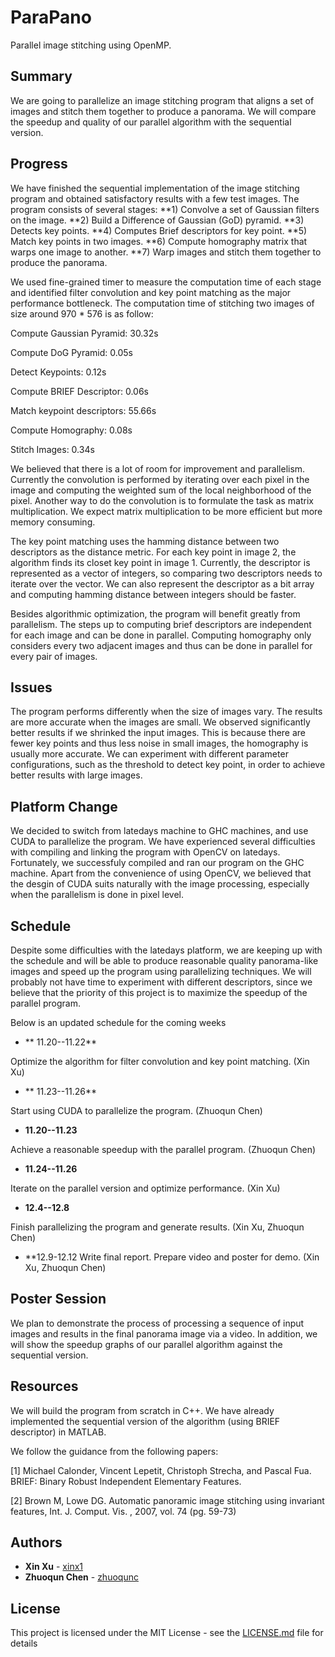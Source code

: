 # ParaPano

Parallel image stitching using OpenMP.

## Summary

We are going to parallelize an image stitching program that aligns a set of images and stitch them together to
produce a panorama. We will compare the speedup and quality of our parallel algorithm with the sequential version.

## Progress

We have finished the sequential implementation of the image stitching program and obtained satisfactory results with
a few test images. The program consists of several stages:
**1) Convolve a set of Gaussian filters on the image.
**2) Build a Difference of Gaussian (GoD) pyramid.
**3) Detects key points.
**4) Computes Brief descriptors for key point.
**5) Match key points in two images.
**6) Compute homography matrix that warps one image to another.
**7) Warp images and stitch them together to produce the panorama.

We used fine-grained timer to measure the computation time of each stage and identified filter convolution
and key point matching as the major performance bottleneck. The computation time of stitching two images
of size around 970 * 576 is as follow:

Compute Gaussian Pyramid: 30.32s

Compute DoG Pyramid: 0.05s

Detect Keypoints: 0.12s

Compute BRIEF Descriptor: 0.06s

Match keypoint descriptors: 55.66s

Compute Homography: 0.08s

Stitch Images: 0.34s


We believed that there is a lot of room for improvement and parallelism.
Currently the convolution is performed by iterating over each pixel in the image and computing
the weighted sum of the local neighborhood of the pixel.
Another way to do the convolution is to formulate the task as matrix multiplication.
We expect matrix multiplication to be more efficient but more memory consuming.

The key point matching uses the hamming distance between two descriptors as the distance metric. For each key point in
image 2, the algorithm finds its closet key point in image 1. Currently, the descriptor is represented as a vector of
integers, so comparing two descriptors needs to iterate over the vector. We can also represent the descriptor as a bit
array and computing hamming distance between integers should be faster.

Besides algorithmic optimization, the program will benefit greatly from parallelism. The steps up to computing brief
descriptors are independent for each image and can be done in parallel. Computing homography only considers every two
adjacent images and thus can be done in parallel for every pair of images.

## Issues

The program performs differently when the size of images vary. The results are more accurate when the images are
small. We observed significantly better results if we shrinked the input images. This is because there are
fewer key points and thus less noise in small images, the homography is usually more accurate. We can experiment with
different parameter configurations, such as the threshold to detect key point, in order to achieve better results with
large images.

## Platform Change

We decided to switch from latedays machine to GHC machines, and use CUDA to parallelize the program. We have experienced
several difficulties with compiling and linking the program with OpenCV on latedays. Fortunately, we successfuly
compiled and ran our program on the GHC machine. Apart from the convenience of using OpenCV, we believed that the desgin
 of CUDA suits naturally with the image processing, especially when the parallelism is done in pixel level.

## Schedule

Despite some difficulties with the latedays platform, we are keeping up with the schedule and will be able to produce
reasonable quality panorama-like images and speed up the program using parallelizing techniques. We will probably not
have time to experiment with different descriptors, since we believe that the priority of this project is to maximize
the speedup of the parallel program.

Below is an updated schedule for the coming weeks

* ** 11.20--11.22**

Optimize the algorithm for filter convolution and key point matching. (Xin Xu)

* ** 11.23--11.26**

Start using CUDA to parallelize the program. (Zhuoqun Chen)

* **11.20--11.23**

Achieve a reasonable speedup with the parallel program. (Zhuoqun Chen)

* **11.24--11.26**

Iterate on the parallel version and optimize performance. (Xin Xu)

* **12.4--12.8**

Finish parallelizing the program and generate results. (Xin Xu, Zhuoqun Chen)

* **12.9-12.12
Write final report. Prepare video and poster for demo. (Xin Xu, Zhuoqun Chen)


## Poster Session
We plan to demonstrate the process of processing a sequence of input images and results in the final panorama image
via a video. In addition, we will show the speedup graphs of our parallel algorithm against the sequential version.


## Resources

We will build the program from scratch in C++. We have already implemented the sequential version of the algorithm (using BRIEF descriptor) in MATLAB.

We follow the guidance from the following papers:

[1] Michael Calonder, Vincent Lepetit, Christoph Strecha, and Pascal Fua. BRIEF: Binary Robust Independent Elementary Features.

[2] Brown M,  Lowe DG. Automatic panoramic image stitching using invariant features, Int. J. Comput. Vis. , 2007, vol. 74 (pg. 59-73)


## Authors

* **Xin Xu** -  [xinx1](https://github.com/lotus-eater)
* **Zhuoqun Chen** -  [zhuoqunc](https://github.com/zq-chen)


## License

This project is licensed under the MIT License - see the [LICENSE.md](LICENSE.md) file for details
